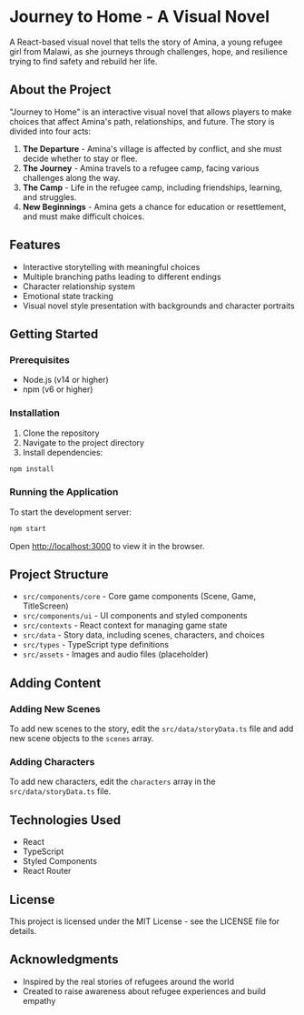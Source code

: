 # Journey to Home - A Visual Novel

A React-based visual novel that tells the story of Amina, a young refugee girl from Malawi, as she journeys through challenges, hope, and resilience trying to find safety and rebuild her life.

## About the Project

"Journey to Home" is an interactive visual novel that allows players to make choices that affect Amina's path, relationships, and future. The story is divided into four acts:

1. **The Departure** - Amina's village is affected by conflict, and she must decide whether to stay or flee.
2. **The Journey** - Amina travels to a refugee camp, facing various challenges along the way.
3. **The Camp** - Life in the refugee camp, including friendships, learning, and struggles.
4. **New Beginnings** - Amina gets a chance for education or resettlement, and must make difficult choices.

## Features

- Interactive storytelling with meaningful choices
- Multiple branching paths leading to different endings
- Character relationship system
- Emotional state tracking
- Visual novel style presentation with backgrounds and character portraits

## Getting Started

### Prerequisites

- Node.js (v14 or higher)
- npm (v6 or higher)

### Installation

1. Clone the repository
2. Navigate to the project directory
3. Install dependencies:

```bash
npm install
```

### Running the Application

To start the development server:

```bash
npm start
```

Open [http://localhost:3000](http://localhost:3000) to view it in the browser.

## Project Structure

- `src/components/core` - Core game components (Scene, Game, TitleScreen)
- `src/components/ui` - UI components and styled components
- `src/contexts` - React context for managing game state
- `src/data` - Story data, including scenes, characters, and choices
- `src/types` - TypeScript type definitions
- `src/assets` - Images and audio files (placeholder)

## Adding Content

### Adding New Scenes

To add new scenes to the story, edit the `src/data/storyData.ts` file and add new scene objects to the `scenes` array.

### Adding Characters

To add new characters, edit the `characters` array in the `src/data/storyData.ts` file.

## Technologies Used

- React
- TypeScript
- Styled Components
- React Router

## License

This project is licensed under the MIT License - see the LICENSE file for details.

## Acknowledgments

- Inspired by the real stories of refugees around the world
- Created to raise awareness about refugee experiences and build empathy
